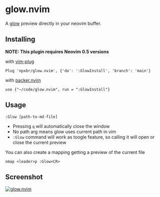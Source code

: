 # glow.nvim

A [glow](https://github.com/charmbracelet/glow) preview directly in your neovim buffer.

## Installing

**NOTE: This plugin requires Neovim 0.5 versions**

with [vim-plug](https://github.com/junegunn/vim-plug)

```
Plug 'npxbr/glow.nvim', {'do': ':GlowInstall', 'branch': 'main'}
```

with [packer.nvim](https://github.com/wbthomason/packer.nvim)

```
use {"~/code/glow.nvim", run = ":GlowInstall"}
```

## Usage

```
:Glow [path-to-md-file]
```

- Pressing `q` will automatically close the window
- No path arg means glow uses current path in vim
- `:Glow` command will work as toogle feature, so calling it will open or close the current preview

You can also create a mapping getting a preview of the current file

```viml
nmap <leader>p :Glow<CR>
```

## Screenshot

[![glow.nvim](https://i.postimg.cc/y6GX34Mq/glow.gif)](https://postimg.cc/4nzhjM4w)
